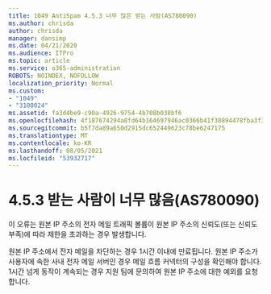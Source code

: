 ```yaml
---
title: 1049 AntiSpam 4.5.3 너무 많은 받는 사람(AS780090)
ms.author: chrisda
author: chrisda
manager: dansimp
ms.date: 04/21/2020
ms.audience: ITPro
ms.topic: article
ms.service: o365-administration
ROBOTS: NOINDEX, NOFOLLOW
localization_priority: Normal
ms.custom:
- "1049"
- "3100024"
ms.assetid: fa3d4be9-c90a-4926-9754-4b708b038bf6
ms.openlocfilehash: 4f187674294a8fd64b164697946ac0366b41f30894478fba3f37843730f445d8
ms.sourcegitcommit: b5f7da89a650d2915dc652449623c78be6247175
ms.translationtype: MT
ms.contentlocale: ko-KR
ms.lasthandoff: 08/05/2021
ms.locfileid: "53932717"
---
```

# <a name="453-too-many-recipients-as780090"></a>4.5.3 받는 사람이 너무 많음(AS780090)

이 오류는 원본 IP 주소의 전자 메일 트래픽 볼륨이 원본 IP 주소의 신뢰도(또는 신뢰도 부족)에 따라 제한을 초과하는 경우 발생합니다.

원본 IP 주소에서 전자 메일을 차단하는 경우 1시간 이내에 만료됩니다. 원본 IP 주소가 사용자에 속한 사내 전자 메일 서버인 경우 메일 흐름 커넥터의 구성을 확인해야 합니다. 1시간 넘게 동작이 계속되는 경우 지원 팀에 문의하여 원본 IP 주소에 대한 예외를 요청합니다.
